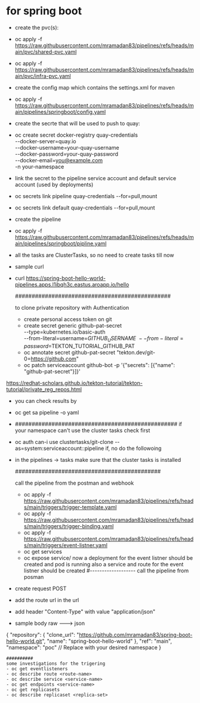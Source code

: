 # for spring boot
- create the pvc(s):
- oc apply -f https://raw.githubusercontent.com/mramadan83/pipelines/refs/heads/main/pvc/shared-pvc.yaml
- oc apply -f https://raw.githubusercontent.com/mramadan83/pipelines/refs/heads/main/pvc/infra-pvc.yaml
- create the config map which contains the settings.xml for maven
- oc apply -f https://raw.githubusercontent.com/mramadan83/pipelines/refs/heads/main/pipelines/springboot/config.yaml
- create the secrte that will be used to push to quay:
- oc create secret docker-registry quay-credentials \
  --docker-server=quay.io \
  --docker-username=your-quay-username \
  --docker-password=your-quay-password \
  --docker-email=you@example.com \
  -n your-namespace
- link the secret to  the pipeline service account and default service account (used by deployments)
- oc secrets link pipeline quay-credentials --for=pull,mount
- oc secrets link default quay-credentials --for=pull,mount
- create the pipeline
- oc apply -f https://raw.githubusercontent.com/mramadan83/pipelines/refs/heads/main/pipelines/springboot/pipline.yaml
- all the tasks are ClusterTasks, so no need to create tasks till now

- sample curl
- curl https://spring-boot-hello-world-pipelines.apps.l1ibqh3c.eastus.aroapp.io/hello

  ###############################################

  to clone private repository with Authentication
  - create personal access token on git
  - create secret generic github-pat-secret \
    --type=kubernetes.io/basic-auth \
    --from-literal=username=$GITHUB_USERNAME \
    --from-literal=password=$TEKTON_TUTORIAL_GITHUB_PAT
  - oc annotate secret github-pat-secret "tekton.dev/git-0=https://github.com"
  - oc patch serviceaccount github-bot -p '{"secrets": [{"name": "github-pat-secret"}]}'

 https://redhat-scholars.github.io/tekton-tutorial/tekton-tutorial/private_reg_repos.html
 
  - you can check results by
  - oc get sa pipeline -o yaml


- #################################################
if your namespace can't use the cluster tasks
check first
- oc auth can-i use clustertasks/git-clone --as=system:serviceaccount:<your-namespace>:pipeline
if, no do the followoing
- in the pipelines -> tasks make sure that the cluster tasks is installed

  ############################################

  call the pipeline from the postman and webhook
  - oc apply -f https://raw.githubusercontent.com/mramadan83/pipelines/refs/heads/main/triggers/trigger-template.yaml
  - oc apply -f https://raw.githubusercontent.com/mramadan83/pipelines/refs/heads/main/triggers/trigger-binding.yaml
  - oc apply -f https://raw.githubusercontent.com/mramadan83/pipelines/refs/heads/main/triggers/event-listner.yaml
  - oc get services
  - oc expose service/<event-listner-created-service-name>
  now a deployment for the event listner should be created and pod is running
  also a service and route for the event listner should be created
#-------------------
call the pipeline from posman
- create request POST
- add the route url in the url
- add header "Content-Type" with value "application/json"
- sample body raw ---> json

{
  "repository": {
    "clone_url": "https://github.com/mramadan83/spring-boot-hello-world.git",
    "name": "spring-boot-hello-world"
  },
  "ref": "main",
  "namespace": "poc"  // Replace with your desired namespace
}

    ##########
    some investigations for the trigering
    - oc get eventlisteners
    - oc describe route <route-name>
    - oc describe service <service-name>
    - oc get endpoints <service-name>
    - oc get replicasets
    - oc describe replicaset <replica-set>
